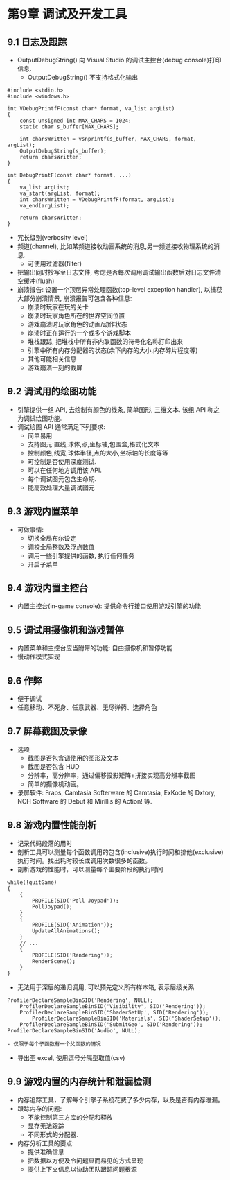 # 第9章 调试及开发工具
## 9.1 日志及跟踪
* OutputDebugString() 向 Visual Studio 的调试主控台(debug console)打印信息.
	- OutputDebugString() 不支持格式化输出
```
#include <stdio.h>
#include <windows.h>

int VDebugPrintfF(const char* format, va_list argList)
{
	const unsigned int MAX_CHARS = 1024;
	static char s_buffer[MAX_CHARS];

	int charsWritten = vsnprintf(s_buffer, MAX_CHARS, format, argList);
	OutputDebugString(s_buffer);
	return charsWritten;
}

int DebugPrintF(const char* format, ...)
{
	va_list argList;
	va_start(argList, format);
	int charsWritten = VDebugPrintfF(format, argList);
	va_end(argList);

	return charsWritten;
}
```
* 冗长级别(verbosity level)
* 频道(channel), 比如某频道接收动画系统的消息,另一频道接收物理系统的消息.
	- 可使用过滤器(filter)
* 把输出同时抄写至日志文件, 考虑是否每次调用调试输出函数后对日志文件清空缓冲(flush)
* 崩溃报告: 设置一个顶层异常处理函数(top-level exception handler), 以捕获大部分崩溃情景, 崩溃报告可包含各种信息:
	- 崩溃时玩家在玩的关卡
	- 崩溃时玩家角色所在的世界空间位置
	- 游戏崩溃时玩家角色的动画/动作状态
	- 崩溃时正在运行的一个或多个游戏脚本
	- 堆栈跟踪, 把堆栈中所有非内联函数的符号化名称打印出来
	- 引擎中所有内存分配器的状态(余下内存的大小,内存碎片程度等)
	- 其他可能相关信息
	- 游戏崩溃一刻的截屏

## 9.2 调试用的绘图功能
* 引擎提供一组 API, 去绘制有颜色的线条, 简单图形, 三维文本. 该组 API 称之为调试绘图功能.
* 调试绘图 API 通常满足下列要求:
	* 简单易用
	* 支持图元:直线,球体,点,坐标轴,包围盒,格式化文本
	* 控制颜色,线宽,球体半径,点的大小,坐标轴的长度等等
	* 可控制是否使用深度测试.
	* 可以在任何地方调用该 API.
	* 每个调试图元包含生命期.
	* 能高效处理大量调试图元

## 9.3 游戏内置菜单
* 可做事情:
	* 切换全局布尔设定
	* 调校全局整数及浮点数值
	* 调用一些引擎提供的函数, 执行任何任务
	* 开启子菜单

## 9.4 游戏内置主控台
* 内置主控台(in-game console): 提供命令行接口使用游戏引擎的功能

## 9.5 调试用摄像机和游戏暂停
* 内置菜单和主控台应当附带的功能: 自由摄像机和暂停功能
* 慢动作模式实现

## 9.6 作弊
* 便于调试
* 任意移动、不死身、任意武器、无尽弹药、选择角色

## 9.7 屏幕截图及录像
* 选项
	- 截图是否包含调使用的图形及文本
	- 截图是否包含 HUD
	- 分辨率，高分辨率，通过偏移投影矩阵+拼接实现高分辨率截图
	- 简单的摄像机动画。
* 录屏软件: Fraps, Camtasia Softerware 的 Camtasia, ExKode 的 Dxtory, NCH Software 的 Debut 和 Mirillis 的 Action! 等.

## 9.8 游戏内置性能剖析
* 记录代码段落的用时
* 剖析工具可以测量每个函数调用的包含(inclusive)执行时间和排他(exclusive)执行时间。找出耗时较长或调用次数很多的函数。
* 剖析游戏的性能时，可以测量每个主要阶段的执行时间
```
while(!quitGame)
{
	{
		PROFILE(SID('Poll Joypad'));
		PollJoypad();
	}
	{
		PROFILE(SID('Animation'));
		UpdateAllAnimations();
	}
	// ...
	{
		PROFILE(SID('Rendering'));
		RenderScene();
	}
}
```
* 无法用于深层的递归调用, 可以预先定义所有样本箱, 表示层级关系
```
ProfilerDeclareSampleBinSID('Rendering', NULL);
	ProfilerDeclareSampleBinSID('Visibility', SID('Rendering'));
	ProfilerDeclareSampleBinSID('ShaderSetUp', SID('Rendering'));
		ProfilerDeclareSampleBinSID('Materials', SID('ShaderSetup'));
	ProfilerDeclareSampleBinSID('SubmitGeo', SID('Rendering'));
ProfilerDeclareSampleBinSID('Audio', NULL);
```
	- 仅限于每个子函数有一个父函数的情况
* 导出至 excel, 使用逗号分隔型取值(csv)

## 9.9 游戏内置的内存统计和泄漏检测
* 内存追踪工具，了解每个引擎子系统花费了多少内存，以及是否有内存泄漏。
* 跟踪内存的问题:
	* 不能控制第三方库的分配和释放
	* 显存无法跟踪
	* 不同形式的分配器.
* 内存分析工具的要点:
	* 提供准确信息
	* 把数据以方便及令问题显而易见的方式呈现
	* 提供上下文信息以协助团队跟踪问题根源
